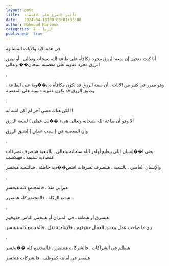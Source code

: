 ```yaml
---
layout: post
title:  تأثير الشرع على الاقتصاد
date:   2024-04-10T00:00:01+03:00
author: Mahmoud Marzouk
categories: 8 - الربا
published:  true
---
```

في هذه الآية والآيات المشابهة

أنا كنت متخيل إن سعة الرزق مجرد مكافأة على طاعة الله سبحانه وتعالى . أو
ضيق الرزق مجرد عقوبة على معصيته سبحان�� وتعالى

.

وهو مقرر في كثير من الآيات . أن سعة الرزق قد تكون مكافأة دن��وية على
الطاعة . وضيق الرزق قد يكون عقوبة دنيوية على المعصية

.

لكن هناك معنى آخر لم أكن انتبه له !!

ألا وهو أن طاعة الله سبحانه وتعالى هي ( ��بب عملي ) لسعة
الرزق

وأن المعصية هي ( سبب عملي ) لضيق الرزق

.

يعني ا��إنسان اللي بيطيع أوامر الله سبحانه وتعالى . بالتبعية هيتصرف
تصرفات اقتصادية سليمة . فهيكسب

والإنسان العاصي . بالتبعية . هيتصرف تصرفات اقتص��دية خاطئة . فبالتبعية
هيخسر

.

هيرابي مثلا . فالمجتمع كله هيخسر

هيمنع الزكاة . فالمجتمع كله هيتضرر

.

هيسرق أو هيطفف في الميزان أو هيبخس الناس حقوقهم

زي ما صاحب عمل يبخس العمال حقوقهم . فالإنتاجية تقل . فالمجتمع كله
هيخسر

.

هيظلم في الشراكات . فالشركات هتتضرر . فالمجتمع كله ��يخسر

هيقصر في أمانته كموظف . فالشركات هتخسر
